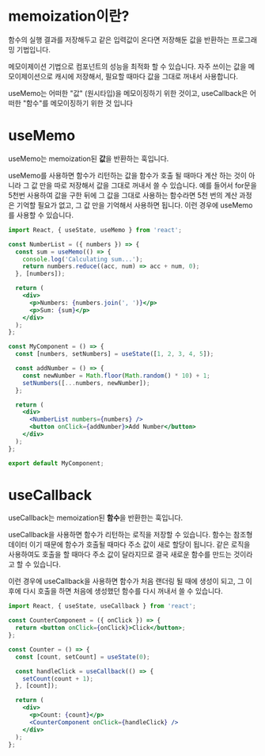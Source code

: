 # memoization이란?

함수의 실행 결과를 저장해두고 같은 입력값이 온다면 저장해둔 값을 반환하는 프로그래밍 기법입니다.

메모이제이션 기법으로 컴포넌트의 성능을 최적화 할 수 있습니다.
자주 쓰이는 값을 메모이제이션으로 캐시에 저장해서, 필요할 때마다 값을 그대로 꺼내서 사용합니다.

useMemo는 어떠한 "값" (원시타입)을 메모이징하기 위한 것이고, useCallback은 어떠한 "함수"를 메모이징하기 위한 것 입니다

# useMemo

useMemo는 memoization된 **값**을 반환하는 훅입니다.

useMemo를 사용하면 함수가 리턴하는 값을 함수가 호출 될 때마다 계산 하는 것이 아니라 그 값 만을 따로 저장해서 값을 그대로 꺼내서 쓸 수 있습니다.
예를 들어서 for문을 5천번 사용하여 값을 구한 뒤에 그 값을 그대로 사용하는 함수라면 5천 번의 계산 과정은 기억할 필요가 없고, 그 값 만을 기억해서 사용하면 됩니다. 이런 경우에 useMemo를 사용할 수 있습니다.

```jsx
import React, { useState, useMemo } from 'react';

const NumberList = ({ numbers }) => {
  const sum = useMemo(() => {
    console.log('Calculating sum...'); 
    return numbers.reduce((acc, num) => acc + num, 0);
  }, [numbers]);

  return (
    <div>
      <p>Numbers: {numbers.join(', ')}</p>
      <p>Sum: {sum}</p>
    </div>
  );
};

const MyComponent = () => {
  const [numbers, setNumbers] = useState([1, 2, 3, 4, 5]);

  const addNumber = () => {
    const newNumber = Math.floor(Math.random() * 10) + 1;
    setNumbers([...numbers, newNumber]);
  };

  return (
    <div>
      <NumberList numbers={numbers} />
      <button onClick={addNumber}>Add Number</button>
    </div>
  );
};

export default MyComponent;
```

# useCallback

useCallback는 memoization된 **함수**을 반환한는 훅입니다.

useCallback을 사용하면 함수가 리턴하는 로직을 저장할 수 있습니다. 함수는 참조형 데이터 이기 때문에 함수가 호출될 때마다 주소 값이 새로 할당이 됩니다.
같은 로직을 사용하여도 호출을 할 때마다 주소 값이 달라지므로 결국 새로운 함수를 만드는 것이라고 할 수 있습니다.

이런 경우에 useCallback을 사용하면 함수가 처음 랜더링 될 때에 생성이 되고, 그 이후에 다시 호출을 하면 처음에 생성했던 함수를 다시 꺼내서 쓸 수 있습니다.

```jsx
import React, { useState, useCallback } from 'react';

const CounterComponent = ({ onClick }) => {
  return <button onClick={onClick}>Click</button>;
};

const Counter = () => {
  const [count, setCount] = useState(0);

  const handleClick = useCallback(() => {
    setCount(count + 1);
  }, [count]); 

  return (
    <div>
      <p>Count: {count}</p>
      <CounterComponent onClick={handleClick} />
    </div>
  );
};
```
